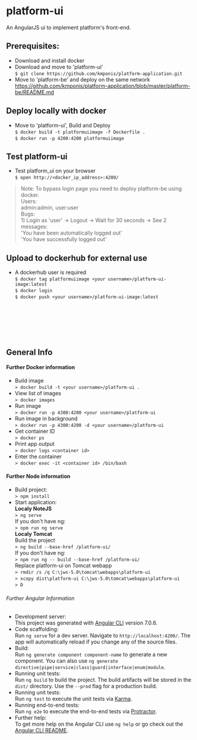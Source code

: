 # platform-ui
An AngularJS ui to implement platform's front-end.

## Prerequisites: 
* Download and install docker
* Download and move to 'platform-ui'
<br>`$ git clone https://github.com/kmponis/platform-application.git`
* Move to 'platform-be' and deploy on the same network
<br>https://github.com/kmponis/platform-application/blob/master/platform-be/README.md

## Deploy locally with docker 
* Move to 'platform-ui', Build and Deploy
<br>`$ docker build -t platformuiimage -f Dockerfile .`
<br>`$ docker run -p 4200:4200 platformuiimage`

## Test platform-ui
* Test platform_ui on your browser
<br>`$ open http://<docker_ip_address>:4200/`
> Note: To bypass login page you need to deploy platform-be using docker.
<br>Users:
<br>admin:admin, user:user
<br>Bugs:
<br>1) Login as 'user' -> Logout -> Wait for 30 seconds -> See 2 messages:
<br>'You have been automatically logged out'
<br>'You have successfully logged out'

## Upload to dockerhub for external use
* A dockerhub user is required
<br>`$ docker tag platformuiimage <your username>/platform-ui-image:latest`
<br>`$ docker login`
<br>`$ docker push <your username>/platform-ui-image:latest`

<br>
<br>
<br>
<br>
<br>

## General Info
#### Further Docker information
* Build image
<br>`> docker build -t <your username>/platform-ui .`
* View list of images
<br>`> docker images`
* Run image
<br>`> docker run -p 4300:4200 <your username>/platform-ui`
* Run image in background
<br>`> docker run -p 4300:4200 -d <your username>/platform-ui`
* Get container ID
<br>`> docker ps`
* Print app output
<br>`> docker logs <container id>`
* Enter the container
<br>`> docker exec -it <container id> /bin/bash`

#### Further Node information
* Build project: 
<br>`> npm install`
* Start application:
<br>**Localy NoteJS** 
<br>`> ng serve`
<br>If you don't have ng:
<br>`> npm run ng serve`
<br>**Localy Tomcat** 
<br>Build the project
<br>`> ng build --base-href /platform-ui/`
<br>If you don't have ng:
<br>`> npm run ng -- build --base-href /platform-ui/`
<br>Replace platform-ui on Tomcat webapp
<br>`> rmdir /s /q C:\jws-5.0\tomcat\webapps\platform-ui`
<br>`> xcopy dist\platform-ui C:\jws-5.0\tomcat\webapps\platform-ui`
<br>`> D`

###### Further Angular Information 
* Development server:
<br>This project was generated with [Angular CLI](https://github.com/angular/angular-cli) version 7.0.6.
* Code scaffolding:
<br>Run `ng serve` for a dev server. Navigate to `http://localhost:4200/`. The app will automatically reload if you change any of the source files.
* Build:
<br>Run `ng generate component component-name` to generate a new component. You can also use `ng generate directive|pipe|service|class|guard|interface|enum|module`.
* Running unit tests:
<br>Run `ng build` to build the project. The build artifacts will be stored in the `dist/` directory. Use the `--prod` flag for a production build.
* Running unit tests:
<br>Run `ng test` to execute the unit tests via [Karma](https://karma-runner.github.io).
* Running end-to-end tests:
<br>Run `ng e2e` to execute the end-to-end tests via [Protractor](http://www.protractortest.org/).
* Further help:
<br>To get more help on the Angular CLI use `ng help` or go check out the [Angular CLI README](https://github.com/angular/angular-cli/blob/master/README.md).